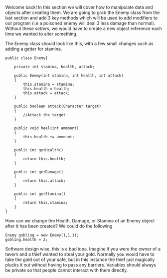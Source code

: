 Welcome back! In this section we will cover how to manipulate data and objects after creating them. We are going to grab the Enemy class from the last section and add 3 key methods which will be used to add modifiers to our program (i.e a poisoned enemy will deal 3 less damage than normal). Without these *setters*, we would have to create a new object reference each time we wanted to alter something.

The Enemy class should look like this, with a few small changes such as adding a getter for stamina.
```
public class Enemy{

    private int stamina, health, attack;
    
    public Enemy(int stamina, int health, int attack)
    {
        this.stamina = stamina;
        this.health = health;
        this.attack = attack;
    }
    
    public boolean attack(Character target)
    {
        //Attack the target
    }
    
    public void heal(int ammount)
    {
        this.health += ammount;
    }
    
    public int getHealth()
    {
        return this.health;
    }
    
    public int getDamage()
    {
        return this.attack;
    }
    
    public int getStamina()
    {
        return this.stamina;
    }
}
```

How can we change the Health, Damage, or Stamina of an Enemy object after it has been created? We could do the following

```
Enemy gobling = new Enemy(1,1,1);
gobling.health = 2;
```

Software design wise, this is a bad idea. Imagine if you were the owner of a tavern and a thief wanted to steal your gold. Normally you would have to take the gold out of your safe, but in this instance the thief just magically plucks it out without having to pass any barriers. Variables should always be private so that people cannot interact with them directly. 

